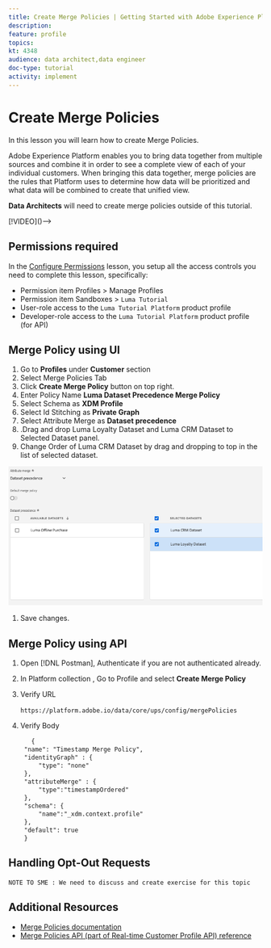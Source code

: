 ```yaml
---
title: Create Merge Policies | Getting Started with Adobe Experience Platform for Data Architects and Data Engineers
description: 
feature: profile
topics: 
kt: 4348
audience: data architect,data engineer
doc-type: tutorial
activity: implement
---
```


# Create Merge Policies

In this lesson you will learn how to create Merge Policies.

Adobe Experience Platform enables you to bring data together from multiple sources and combine it in order to see a complete view of each of your individual customers. When bringing this data together, merge policies are the rules that Platform uses to determine how data will be prioritized and what data will be combined to create that unified view.

**Data Architects** will need to create merge policies outside of this tutorial.

<!--Should this be part of Profile lesson-->

<!-->[!VIDEO]()-->

## Permissions required

In the [Configure Permissions](configure-permissions.md) lesson, you setup all the access controls you need to complete this lesson, specifically:


* Permission item Profiles > Manage Profiles
* Permission item Sandboxes > `Luma Tutorial`
* User-role access to the `Luma Tutorial Platform` product profile
* Developer-role access to the `Luma Tutorial Platform` product profile (for API)


## Merge Policy using UI

1. Go to **Profiles** under **Customer** section
1. Select Merge Policies Tab
1. Click **Create Merge Policy** button on top right.
1. Enter Policy Name **Luma Dataset Precedence Merge Policy**
1. Select Schema as **XDM Profile**
1. Select Id Stitching as **Private Graph**
1. Select Attribute Merge as **Dataset precedence**
1.  .Drag and drop Luma Loyalty Dataset and Luma CRM Dataset to Selected Dataset panel.
1. Change Order of Luma CRM Dataset by drag and dropping to top in the list of selected dataset.

![Merge Policy](assets/mergepolicy.png)

1. Save changes.

## Merge Policy using API

1. Open [!DNL Postman], Authenticate if you are not authenticated already.
1. In Platform collection , Go to Profile and select **Create Merge Policy**
1. Verify URL

   `https://platform.adobe.io/data/core/ups/config/mergePolicies`

1. Verify Body

   ```
      {
    "name": "Timestamp Merge Policy",
    "identityGraph" : {
        "type": "none"
    },
    "attributeMerge" : {
        "type":"timestampOrdered"
    },
    "schema": {
        "name":"_xdm.context.profile"
    },
    "default": true
    }
   ```


## Handling Opt-Out Requests

```
NOTE TO SME : We need to discuss and create exercise for this topic  
```

## Additional Resources

* [Merge Policies documentation](https://docs.adobe.com/help/en/experience-platform/profile/ui/merge-policies.html)
* [Merge Policies API (part of Real-time Customer Profile API) reference](https://www.adobe.io/apis/experienceplatform/home/api-reference.html#/Merge_policies)